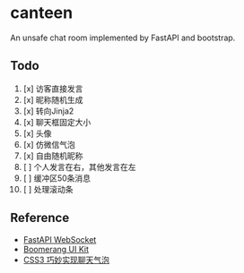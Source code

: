 # canteen
An unsafe chat room implemented by FastAPI and bootstrap.

## Todo
1. [x] 访客直接发言
2. [x] 昵称随机生成
3. [x] 转向Jinja2
4. [x] 聊天框固定大小
5. [x] 头像
6. [x] 仿微信气泡
7. [x] 自由随机昵称
8. [ ] 个人发言在右，其他发言在左
9. [ ] 缓冲区50条消息
10. [ ] 处理滚动条

## Reference
+ [FastAPI WebSocket](https://fastapi.tiangolo.com/zh/advanced/websockets/)
+ [Boomerang UI Kit](https://www.bootmb.com/themes/boomerang/)
+ [CSS3 巧妙实现聊天气泡](https://segmentfault.com/a/1190000007159738)
